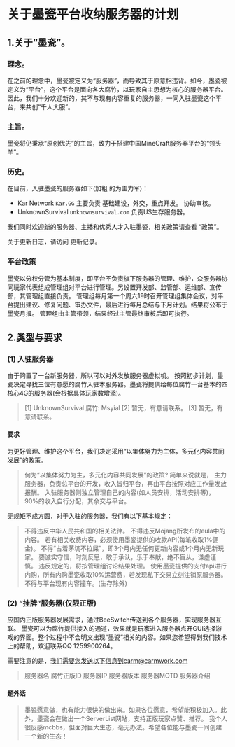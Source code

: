 # 关于墨瓷平台收纳服务器的计划


## 1.关于“墨瓷”。

### 理念。
在之前的理念中，墨瓷被定义为“服务器”，而导致其于原意相违背。如今，墨瓷被定义为“平台”，这个平台是面向各大腐竹，以玩家自主思想为核心的服务器平台。
因此，我们十分欢迎新的，其不与现有内容重复的服务器，一同入驻墨瓷这个平台，来共创“千人大服”。

### 主旨。
墨瓷将仍秉承“原创优先”的主旨，致力于搭建中国MineCraft服务器平台的“领头羊”。

### 历史。
在目前，入驻墨瓷的服务器如下(加粗 的为主力军)：

- Kar Network `Kar.GG` 主要负责 基础建设，外交，重点开发。 协助审核。
- UnknownSurvival `unknownsurvival.com` 负责US生存服务器。

我们同时欢迎新的服务器、主播和优秀人才入驻墨瓷，相关政策请查看 “政策”。

关于更新日志，请访问 更新记录。

### 平台政策

墨瓷以分权分管为基本制度，即平台不负责旗下服务器的管理、维护，众服务器协同玩家代表组成管理组对平台进行管理。另设置开发部、监管部、运维部、宣传部，其管理组直接负责。
管理组每月第一个周六19时召开管理组集体会议，对平台提出建议、修复问题、审办文件，最后进行每月总结与下月计划。结果将公布于墨瓷月报。
管理组由主管带领，结果经过主管最终审核后即可执行。
## 2.类型与要求

### (1) 入驻服务器

由于购置了一台新服务器，所以可以对外发放服务器虚拟机。
按照初步计划，墨瓷决定寻找三位有意愿的腐竹入驻本服务器。墨瓷将提供给每位腐竹一台基本的四核心4G的服务器(会根据具体玩家数增添)。
> [1] UnknownSurvival  腐竹: Msyial
> [2] 暂无，有意请联系。
> [3] 暂无，有意请联系。

#### 要求

为更好管理、维护这个平台，我们决定采用“以集体努力为主体，多元化内容共同发展”的政策。

> 何为“以集体努力为主，多元化内容共同发展”的政策?
> 简单来说就是，
> 主力服务器，负责总平台的开发，收入皆归平台，再由平台按照对应工作量发放报酬。
> 入驻服务器则独立管理自己的内容(如人员安排，活动安排等)，90%的收入自行分配，其余交与平台。

无规矩不成方圆，对于入驻的服务器，我们有以下基本规定：

> 不得违反中华人民共和国的相关法律。
> 不得违反Mojang所发布的eula中的内容。
> 若有相关收费内容，必须使用墨瓷提供的收款API(每笔收取1%佣金)。
> 不得“占着茅坑不拉屎”，即3个月内无任何更新内容或1个月内无新玩家。
> 要诚实守信，时刻反思，敢于承认，乐于奉献，绝不盲从，谦虚谨慎。
> 违反规定的，将按管理组讨论结果处理。
> 使用墨瓷提供的支付api进行内购，所有内购墨瓷收取10%运营费，若发现私下交易立刻注销原服务器。
> 不得与平台现有内容撞车。(生存除外)


### (2) “挂牌”服务器(仅限正版)

应国内正版服务器发展需求，通过BeeSwitch传送到各个服务器，实现服务器互联。
墨瓷可以为腐竹提供接入的通道，效果就是玩家进入服务器点开GUI选择游戏的界面。整个过程中不会明文出现“墨瓷”相关的内容。如果您希望得到我们技术上的帮助，欢迎联系QQ 1259900264。

需要注意的是，我们需要您发送以下信息到carm@carmwork.com

> 服务器名
> 腐竹正版ID
> 服务器IP
> 服务器版本
> 服务器MOTD
> 服务器介绍

#### 题外话
> 墨瓷愿意做，也有能力很快的做出来。如果各位愿意，希望能积极加入。此外，墨瓷会在做出一个ServerList网站，支持正版玩家点赞、推荐。
>我个人很反感mcbbs，但面对巨大生态，毫无办法。希望各位能与墨瓷一同创建一个新的生态！


